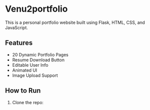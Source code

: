 # Venu2portfolio

This is a personal portfolio website built using Flask, HTML, CSS, and JavaScript.

## Features
- 20 Dynamic Portfolio Pages
- Resume Download Button
- Editable User Info
- Animated UI
- Image Upload Support

## How to Run
1. Clone the repo:

